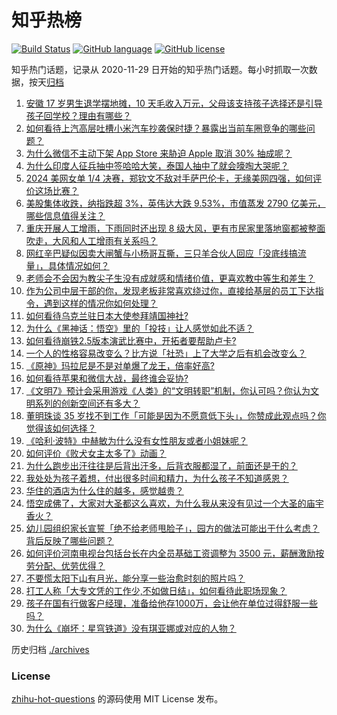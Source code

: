 # 知乎热榜
[![Build Status](https://github.com/ToWeLong/zhihu-hot-questions/workflows/CI/badge.svg)](https://github.com/ToWeLong/zhihu-hot-questions/actions)
[![GitHub language](https://img.shields.io/badge/language-golang-orange.svg)](https://golang.org/)
[![GitHub license](https://img.shields.io/github/license/ToWeLong/zhihu-hot-questions)](https://github.com/ToWeLong/zhihu-hot-questions/blob/main/LICENSE)

知乎热门话题，记录从 2020-11-29 日开始的知乎热门话题。每小时抓取一次数据，按天[归档](./archives)

<!-- BEGIN -->

1. [安徽 17 岁男生退学摆地摊，10 天毛收入万元，父母该支持孩子选择还是引导孩子回学校？理由有哪些？](https://www.zhihu.com/question/665966807)
1. [如何看待上汽高层吐槽小米汽车抄袭保时捷？暴露出当前车圈竞争的哪些问题？](https://www.zhihu.com/question/666061718)
1. [为什么微信不主动下架 App Store 来胁迫 Apple 取消 30% 抽成呢？](https://www.zhihu.com/question/665993891)
1. [为什么印度人征兵抽中签哈哈大笑，泰国人抽中了就会嚎啕大哭呢？](https://www.zhihu.com/question/665067194)
1. [2024 美网女单 1/4 决赛，郑钦文不敌对手萨巴伦卡，无缘美网四强，如何评价这场比赛？](https://www.zhihu.com/question/666154486)
1. [美股集体收跌，纳指跌超 3%，英伟达大跌 9.53%，市值蒸发 2790 亿美元，哪些信息值得关注？](https://www.zhihu.com/question/666160195)
1. [重庆开展人工增雨，下雨同时还出现 8 级大风，更有市民家里落地窗都被整面吹走，大风和人工增雨有关系吗？](https://www.zhihu.com/question/666109131)
1. [网红辛巴疑似因卖大闸蟹与小杨哥互撕，三只羊合伙人回应「没底线搞流量」，具体情况如何？](https://www.zhihu.com/question/666059399)
1. [老师会不会因为教尖子生没有成就感和情绪价值，更喜欢教中等生和差生？](https://www.zhihu.com/question/666077432)
1. [作为公司中层干部的你，发现老板非常喜欢绕过你，直接给基层的员工下达指令，遇到这样的情况你如何处理？](https://www.zhihu.com/question/665918348)
1. [如何看待乌克兰驻日本大使参拜靖国神社?](https://www.zhihu.com/question/666163875)
1. [为什么《黑神话：悟空》里的「投技」让人感觉如此不适？](https://www.zhihu.com/question/665497010)
1. [如何看待崩铁2.5版本演武比赛中，开拓者要帮助卢卡?](https://www.zhihu.com/question/665964067)
1. [一个人的性格容易改变么？比方说「社恐」上了大学之后有机会改变么？](https://www.zhihu.com/question/665975640)
1. [《原神》玛拉尼是不是对单爆了龙王，倍率好高?](https://www.zhihu.com/question/666031497)
1. [如何看待苹果和微信大战，最终谁会妥协?](https://www.zhihu.com/question/378037678)
1. [《文明7》预计会采用游戏《人类》的“文明转职”机制，你认可吗？你认为文明系列的创新空间还有多大？](https://www.zhihu.com/question/666073032)
1. [董明珠谈 35 岁找不到工作「可能是因为不愿意低下头」，你赞成此观点吗？你觉得该如何选择？](https://www.zhihu.com/question/666171405)
1. [《哈利·波特》中赫敏为什么没有女性朋友或者小姐妹呢？](https://www.zhihu.com/question/490592009)
1. [如何评价《败犬女主太多了》动画？](https://www.zhihu.com/question/661613747)
1. [为什么跑步出汗往往是后背出汗多，后背衣服都湿了，前面还是干的？](https://www.zhihu.com/question/663453049)
1. [我处处为孩子着想，付出很多时间和精力，为什么孩子不知道感恩？](https://www.zhihu.com/question/660878029)
1. [华住的酒店为什么住的越多，感觉越贵？](https://www.zhihu.com/question/454605951)
1. [悟空成佛了，大家对大圣都这么喜欢，为什么我从来没有见过一个大圣的庙宇香火？](https://www.zhihu.com/question/665752791)
1. [幼儿园组织家长宣誓「绝不给老师甩脸子」，园方的做法可能出于什么考虑？背后反映了哪些问题？](https://www.zhihu.com/question/666093246)
1. [如何评价河南电视台包括台长在内全员基础工资调整为 3500 元，薪酬激励按劳分配、优劳优得？](https://www.zhihu.com/question/665755302)
1. [不要慌太阳下山有月光，能分享一些治愈时刻的照片吗？](https://www.zhihu.com/question/666028247)
1. [打工人称「大专文凭的工作少,不如做日结」，如何看待此职场现象？](https://www.zhihu.com/question/665693967)
1. [孩子在国有行做客户经理，准备给他存1000万，会让他在单位过得舒服一些吗？](https://www.zhihu.com/question/647964235)
1. [为什么《崩坏：星穹铁道》没有琪亚娜或对应的人物？](https://www.zhihu.com/question/607046022)

<!-- END -->

历史归档 [./archives](./archives)


### License
[zhihu-hot-questions](https://github.com/towelong/zhihu-hot-questions) 的源码使用 MIT License 发布。